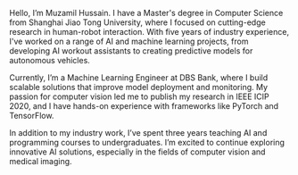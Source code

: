 Hello, I’m Muzamil Hussain. I have a Master's degree in Computer Science from Shanghai Jiao Tong University, where I focused on cutting-edge research in human-robot interaction. With five years of industry experience, I've worked on a range of AI and machine learning projects, from developing AI workout assistants to creating predictive models for autonomous vehicles.

Currently, I’m a Machine Learning Engineer at DBS Bank, where I build scalable solutions that improve model deployment and monitoring. My passion for computer vision led me to publish my research in IEEE ICIP 2020, and I have hands-on experience with frameworks like PyTorch and TensorFlow.

In addition to my industry work, I’ve spent three years teaching AI and programming courses to undergraduates. I’m excited to continue exploring innovative AI solutions, especially in the fields of computer vision and medical imaging.



<!-- Write your biography here. Tell the world about yourself. Link to your favorite [subreddit](http://reddit.com). You can put a picture in, too. The code is already in, just name your picture `prof_pic.jpg` and put it in the `img/` folder.

Put your address / P.O. box / other info right below your picture. You can also disable any these elements by editing `profile` property of the YAML header of your `_pages/about.md`. Edit `_bibliography/papers.bib` and Jekyll will render your [publications page](/al-folio/publications/) automatically.

Link to your social media connections, too. This theme is set up to use [Font Awesome icons](https://fontawesome.com/) and [Academicons](https://jpswalsh.github.io/academicons/), like the ones below. Add your Facebook, Twitter, LinkedIn, Google Scholar, or just disable all of them. -->
